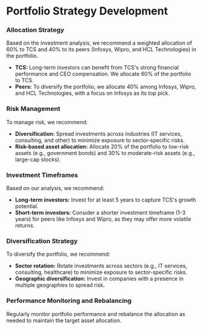 **Portfolio Strategy Development**
=====================================

### Allocation Strategy

Based on the investment analysis, we recommend a weighted allocation of 60% to TCS and 40% to its peers (Infosys, Wipro, and HCL Technologies) in the portfolio.

*   **TCS:** Long-term investors can benefit from TCS's strong financial performance and CEO compensation. We allocate 60% of the portfolio to TCS.
*   **Peers:** To diversify the portfolio, we allocate 40% among Infosys, Wipro, and HCL Technologies, with a focus on Infosys as its top pick.

### Risk Management

To manage risk, we recommend:

*   **Diversification:** Spread investments across industries (IT services, consulting, and other) to minimize exposure to sector-specific risks.
*   **Risk-based asset allocation:** Allocate 20% of the portfolio to low-risk assets (e.g., government bonds) and 30% to moderate-risk assets (e.g., large-cap stocks).

### Investment Timeframes

Based on our analysis, we recommend:

*   **Long-term investors:** Invest for at least 5 years to capture TCS's growth potential.
*   **Short-term investors:** Consider a shorter investment timeframe (1-3 years) for peers like Infosys and Wipro, as they may offer more volatile returns.

### Diversification Strategy

To diversify the portfolio, we recommend:

*   **Sector rotation:** Rotate investments across sectors (e.g., IT services, consulting, healthcare) to minimize exposure to sector-specific risks.
*   **Geographic diversification:** Invest in companies with a presence in multiple geographies to spread risk.

### Performance Monitoring and Rebalancing

Regularly monitor portfolio performance and rebalance the allocation as needed to maintain the target asset allocation.